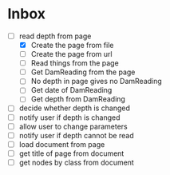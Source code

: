 # Inbox
- [ ] read depth from page
  - [x] Create the page from file
  - [ ] Create the page from url
  - [ ] Read things from the page
  - [ ] Get DamReading from the page
  - [ ] No depth in page gives no DamReading
  - [ ] Get date of DamReading
  - [ ] Get depth from DamReading
- [ ] decide whether depth is changed
- [ ] notify user if depth is changed
- [ ] allow user to change parameters
- [ ] notify user if depth cannot be read
- [ ] load document from page
- [ ] get title of page from document
- [ ] get nodes by class from document